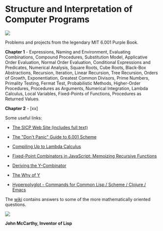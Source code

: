 Structure and Interpretation of Computer Programs
=================================================
 
[![](http://farm6.static.flickr.com/5221/5599784182_5403472c2a.jpg)](http://farm6.static.flickr.com/5221/5599784182_5403472c2a.jpg)

Problems and projects from the legendary MIT 6.001 Purple Book.

**Chapter 1** - Expressions, Naming and Environment, Evaluating Combinations, Compound Procedures, Substitution Model, Applicative Order Evaluation, Normal Order Evaluation, Conditional Expressions and Predicates, Numerical Analysis, Square Roots, Cube Roots, Black-Box Abstractions, Recursion, Iteration, Linear Recursion, Tree Recursion, Orders of Growth, Exponentiation, Greatest Common Divisors, Prime Numbers, Primality Testing, Fermat Test, Probabilistic Methods, Higher-Order Procedures, Procedures as Arguments, Numerical Integration, Lambda Calculus, Local Variables, Fixed-Points of Functions, Procedures as Returned Values.

**Chapter 2** - [xx]

Some useful links:

* [The SICP Web Site (includes full text)](http://mitpress.mit.edu/sicp/) 

* [The "Don't Panic" Guide to 6.001 Scheme](http://sicp.ai.mit.edu/Spring-2005/manuals/dontpanicnew.html)

* [Compiling Up to Lambda Calculus](http://matt.might.net/articles/compiling-up-to-lambda-calculus/)

* [Fixed-Point Combinators in JavaScript: Memoizing Recursive Functions](http://matt.might.net/articles/implementation-of-recursive-fixed-point-y-combinator-in-javascript-for-memoization/)

* [Deriving the Y-Combinator](http://www.catonmat.net/blog/derivation-of-ycombinator/)

* [The Why of Y](http://www.catonmat.net/blog/wp-content/uploads/2010/02/thewhyofywhyofy.pdf)

* [Hyperpolyglot - Commands for Common Lisp / Scheme / Clojure / Emacs](http://hyperpolyglot.org/lisp)

The [wiki](/psholtz/MIT-SICP/wiki) contains answers to some of the more mathematically oriented questions.

[![](http://farm6.static.flickr.com/5239/5890766673_7bf85a61a7.jpg)](http://farm6.static.flickr.com/5239/5890766673_7bf85a61a7.jpg)

**John McCarthy, Inventor of Lisp**